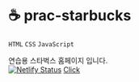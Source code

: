 # ☕ prac-starbucks

`HTML`
`CSS`
`JavaScript`

연습용 스타벅스 홈페이지 입니다.  
[![Netlify Status](https://api.netlify.com/api/v1/badges/45767acf-de1e-4308-92ba-2ba8f7192201/deploy-status)](https://app.netlify.com/sites/merry-crumble-1ad918/deploys)
[Click](https://merry-crumble-1ad918.netlify.app/)
